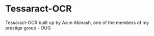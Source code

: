 # Tessaract-OCR
Tessaract-OCR built up by Asim Abinash, one of the members of my prestige group - OUG
